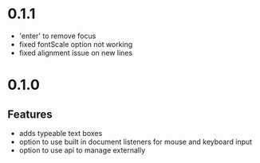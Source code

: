 # 0.1.1

- 'enter' to remove focus
- fixed fontScale option not working
- fixed alignment issue on new lines

# 0.1.0
## Features
- adds typeable text boxes
- option to use built in document listeners for mouse and keyboard input
- option to use api to manage externally